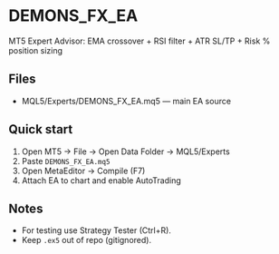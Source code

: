 # DEMONS_FX_EA

MT5 Expert Advisor: EMA crossover + RSI filter + ATR SL/TP + Risk % position sizing

## Files
- MQL5/Experts/DEMONS_FX_EA.mq5  — main EA source

## Quick start
1. Open MT5 → File → Open Data Folder → MQL5/Experts
2. Paste `DEMONS_FX_EA.mq5`
3. Open MetaEditor → Compile (F7)
4. Attach EA to chart and enable AutoTrading

## Notes
- For testing use Strategy Tester (Ctrl+R).
- Keep `.ex5` out of repo (gitignored).
